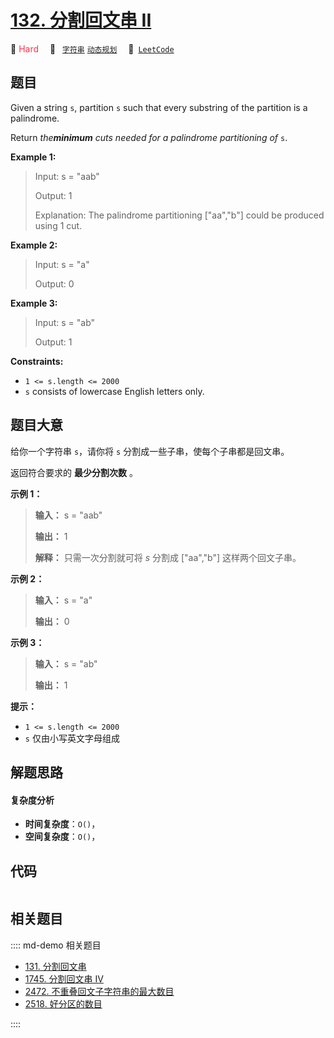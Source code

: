 # [132. 分割回文串 II](https://leetcode.com/problems/palindrome-partitioning-ii)

🔴 <font color=#ff334b>Hard</font>&emsp; 🔖&ensp; [`字符串`](/leetcode/outline/tag/string.md) [`动态规划`](/leetcode/outline/tag/dynamic-programming.md)&emsp; 🔗&ensp;[`LeetCode`](https://leetcode.com/problems/palindrome-partitioning-ii)


## 题目

Given a string `s`, partition `s` such that every substring of the partition
is a palindrome.

Return _the**minimum** cuts needed for a palindrome partitioning of_ `s`.



**Example 1:**

> Input: s = "aab"
> 
> Output: 1
> 
> Explanation: The palindrome partitioning ["aa","b"] could be produced using 1 cut.

**Example 2:**

> Input: s = "a"
> 
> Output: 0

**Example 3:**

> Input: s = "ab"
> 
> Output: 1

**Constraints:**

  * `1 <= s.length <= 2000`
  * `s` consists of lowercase English letters only.


## 题目大意

给你一个字符串 `s`，请你将 `s` 分割成一些子串，使每个子串都是回文串。

返回符合要求的 **最少分割次数** 。



**示例 1：**

> 
> 
> 
> 
> 
> **输入：** s = "aab"
> 
> **输出：** 1
> 
> **解释：** 只需一次分割就可将 _s_ 分割成 ["aa","b"] 这样两个回文子串。
> 
> 

**示例 2：**

> 
> 
> 
> 
> 
> **输入：** s = "a"
> 
> **输出：** 0
> 
> 

**示例 3：**

> 
> 
> 
> 
> 
> **输入：** s = "ab"
> 
> **输出：** 1
> 
> 



**提示：**

  * `1 <= s.length <= 2000`
  * `s` 仅由小写英文字母组成


## 解题思路

#### 复杂度分析

- **时间复杂度**：`O()`，
- **空间复杂度**：`O()`，

## 代码

```javascript

```

## 相关题目

:::: md-demo 相关题目
- [131. 分割回文串](./0131.md)
- [1745. 分割回文串 IV](https://leetcode.com/problems/palindrome-partitioning-iv)
- [2472. 不重叠回文子字符串的最大数目](https://leetcode.com/problems/maximum-number-of-non-overlapping-palindrome-substrings)
- [2518. 好分区的数目](https://leetcode.com/problems/number-of-great-partitions)

::::
